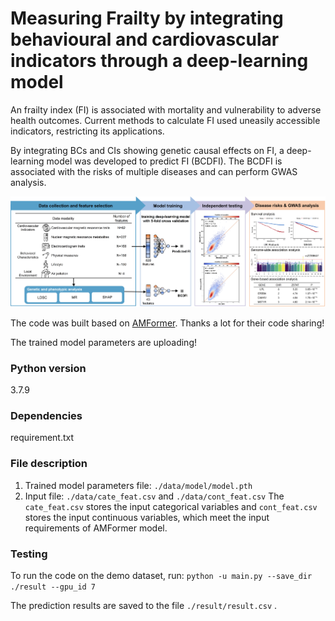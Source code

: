 # Measuring Frailty by integrating behavioural and cardiovascular indicators through a deep-learning model
An frailty index (FI) is associated with mortality and vulnerability to adverse health outcomes. Current methods to calculate FI used uneasily accessible indicators, restricting its applications. 

By integrating BCs and CIs showing genetic causal effects on FI, a deep-learning model was developed to predict FI (BCDFI). The BCDFI is associated with the risks of multiple diseases and can perform GWAS analysis. 


<p align='center'>
<img src="./Figs/BCDFI.jpg" alt="architecture"/>
</p>


The code was built based on [AMFormer](https://github.com/aigc-apps/AMFormer/). Thanks a lot for their code sharing!

The trained model parameters are uploading!

### Python version
3.7.9
### Dependencies
requirement.txt
### File description
1) Trained model parameters file: `./data/model/model.pth`
2) Input file: `./data/cate_feat.csv` and `./data/cont_feat.csv`
    The `cate_feat.csv` stores the input categorical variables and `cont_feat.csv` stores the input continuous variables, which meet the input requirements of AMFormer model.

### Testing
To run the code on the demo dataset, run:
`python -u main.py --save_dir ./result --gpu_id 7`


The prediction results are saved to the file `./result/result.csv` .



